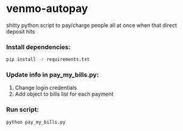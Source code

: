 
# venmo-autopay
shitty python script to pay/charge people all at once when that direct deposit hits

### Install dependencies:
```bash
pip install -r requirements.txt
```

### Update info in pay_my_bills.py:
1. Change login credentials
2. Add object to bills list for each payment

### Run script:
``` bash
python pay_my_bills.py
```
